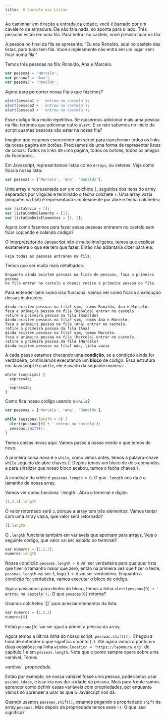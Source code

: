 ```yaml
---
title:  O Castelo das Listas
---
```


<div class="plot" markdown="1">
  Ao caminhar em direção a entrada da cidade, você é barrado por um
  cavaleiro de armadura. Ele não fala nada, só aponta para o lado.
  Três pessoas estão em uma fila. Para entrar no castelo, você precisa ficar
  na fila.

  A pessoa no final da fila se apresenta: "Eu sou Ronaldo, aqui no castelo
  das listas, para tudo tem fila. Você simplesmente não entra em um lugar
  sem ficar numa fila."
</div>

Temos três pessoas na fila: Ronaldo, Ana e Marcelo.

```js
var pessoa1 = 'Marcelo';
var pessoa2 = 'Ana';
var pessoa3 = 'Ronaldo';
```

Agora para percorrer nossa fila o que fazemos?

```js
alert(pessoa1 + ' entrou no castelo');
alert(pessoa2 + ' entrou no castelo');
alert(pessoa3 + ' entrou no castelo');
```

Esse código fica muito repetitivo. Se quisermos adicionar mais uma pessoa
na fila, teremos que adicionar outro `alert`. E se não sabemos no início
do script quantas pessoas vão estar na nossa fila?

Imagine que estamos escrevendo um script para transformar todos os links da nossa
página em botões. Precisamos de uma forma de representar listas de coisas.
Todos os links de uma página, todos os botões, todos os amigos do Facebook.

Em Javascript, representamos listas como `Arrays`, ou vetores. Veja como
ficaria nossa lista:

```js
var pessoas = ['Marcelo', 'Ana', 'Ronaldo'];
```

Uma array é representada por um colchete `[`, seguidos dos itens do array
separados por vírgulas e terminado o fecha colchete `]`. Uma array
vazia (ninguém na fila!) é representada simplesmente por abre e fecha colchetes:

```js
var listaVazia = [];
var listaComUmElemento = [1];
var listaComDoisElementos = [1, 2];
```

Agora como fazemos para fazer essas pessoas entrarem no castelo sem ficar
copiando e colando código?

O interpretador do Javascript não é muito inteligente, temos que explicar
exatamente o que ele tem que fazer. Então não adiantaria dizer para ele:

```
Faça todas as pessoas entrarem na fila.
```

Temos que ser muito mais detalhados:

```
Enquanto ainda existem pessoas na lista de pessoas, faça a primeira pessoa
na fila entrar no castelo e depois retire a primeira pessoa da fila.
```

Para entender bem como isso funciona, vamos ver como ficaria a *execução* dessas
instruções:

```
Ainda existem pessoas na fila? sim, temos Ronaldo, Ana e Marcelo.
faça a primeira pessoa na fila (Ronaldo) entrar no castelo.
retire a primeira pessoa da fila (Ronaldo)
Ainda existem pessoas na fila? sim, temos Ana e Marcelo.
faça a primeira pessoa na fila (Ana) entrar no castelo.
retire a primeira pessoa da fila (Ana)
Ainda existem pessoas na fila? sim, temos Marcelo.
faça a primeira pessoa na fila (Marcelo) entrar no castelo.
retire a primeira pessoa da fila (Marcelo)
Ainda existem pessoas na fila? não, lista vazia
```

A cada passo estamos checando uma **condição**, se a condição ainda for verdadeira,
continuamos executando um **bloco** de código. Essa estrutura em Javascript é o
`while`, ele é usado da seguinte maneira:

```
while (condição) {
  expressão;
  ...
  expressão;
}
```

Como fica nosso código usando o `while`?

```js
var pessoas = ['Marcelo', 'Ana', 'Ronaldo'];

while (pessoas.length > 0) {
  alert(pessoas[0] + ' entrou no castelo');
  pessoas.shift();
}
```

Temos coisas novas aqui. Vamos passo a passo vendo o que temos de novo.

A primeira coisa nova é o `while`, como vimos antes, temos a palavra-chave
`while` seguido de abre chaves `{`. Depois temos um bloco de dois comandos
  e para sinalizar que nosso bloco acabou, temos o fecha chaves `}`.

A condição do while é `pessoas.length > 0`. O que `.length` nos dá é o tamanho
de nossa array.

<div class="ex" markdown="1">
Vamos ver como funciona `.length`. Abra o terminal e digite:

```js
[1,2,3].length
```

O valor retornado será `3`, porque a array tem três elementos. Vamos tentar
com uma array vazia, que valor será retornado?

```js
[].length
```

O `.length` funciona também em variáveis que apontam para arrays. Veja o
seguinte código, que valor vai ser exibido no terminal?

```js
var numeros = [1,2,3];
numeros.length
```
</div>

Nossa condição `pessoas.length > 0` vai ser verdadeira para qualquer lista que
tiver o tamanho maior
que zero, então na primeira vez que fizer o teste, `pessoas.length` vai ser `3`,
logo `3 > 0` vai ser verdadeiro. Enquanto a condição for verdadeira, vamos
executar o bloco de código.

Agora passamos para dentro do bloco, temos a linha `alert(pessoas[0] + ' entrou no castelo');`.
O que `pessoas[0]` retorna?

<div class="ex" markdown="1">
Usamos colchetes `[]` para acessar elementos da lista.

```js
var numeros = [1,2,3]
numeros[0]
```
</div>


Então `pessoa[0]` vai ser igual à primeira pessoa da array.

Agora temos a última linha do nosso script, `pessoas.shift();`. Chegou a hora
de entender o que significa o ponto (`.`). Até agora vimos o ponto em duas
ocasiões: na linha `window.location = 'https://leomoura.org'` do capítulo 1
e em `pessoas.length`. Note que o ponto sempre opera sobre uma variável.
Temos

*variável* *.* *propriedade*.

Então por exemplo, se nossa variável fosse uma pessoa, poderíamos usar
`pessoa.idade`, e isso iria nos dar a idade da pessoa. Mais para
frente vamos aprender como definir essas variáveis com propriedades, por
enquanto vamos só aprender a usar as que o Javascript nos dá.

Quando usamos `pessoas.shift()`, estamos pegando a propriedade `shift` da
array `pessoas`. Mas depois da propriedade temos esse `()`. O que isso significa?
